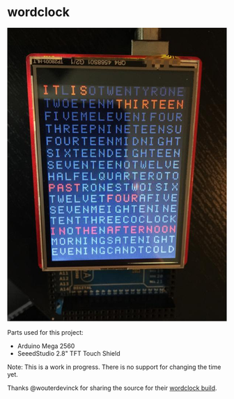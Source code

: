# wordclock

![](demo.jpg)

Parts used for this project:
* Arduino Mega 2560
* SeeedStudio 2.8" TFT Touch Shield 

Note: This is a work in progress. There is no support for changing the time yet.

Thanks @wouterdevinck for sharing the source for their [wordclock build](https://github.com/wouterdevinck/wordclock).
